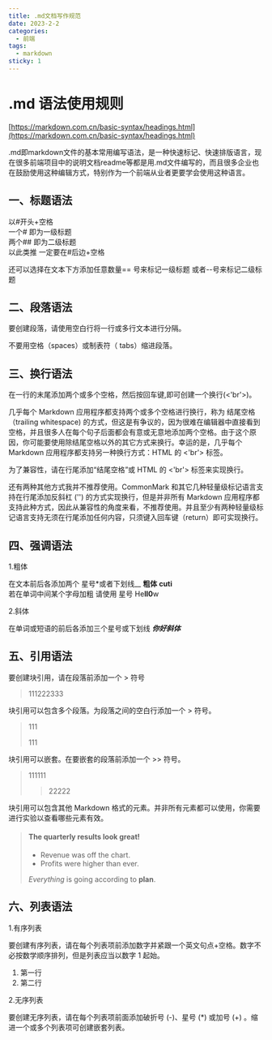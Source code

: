 ```yaml
---
title: .md文档写作规范
date: 2023-2-2
categories:
  - 前端
tags:
  - markdown
sticky: 1
---
```

# .md 语法使用规则

[https://markdown.com.cn/basic-syntax/headings.html](https://markdown.com.cn/basic-syntax/headings.html)

.md即markdown文件的基本常用编写语法，是一种快速标记、快速排版语言，现在很多前端项目中的说明文档readme等都是用.md文件编写的，而且很多企业也在鼓励使用这种编辑方式，特别作为一个前端从业者更要学会使用这种语言。
## 一、标题语法

以#开头+空格  
一个# 即为一级标题  
两个## 即为二级标题  
以此类推  一定要在#后边+空格

还可以选择在文本下方添加任意数量== 号来标记一级标题  或者--号来标记二级标题 

## 二、段落语法

要创建段落，请使用空白行将一行或多行文本进行分隔。

不要用空格（spaces）或制表符（ tabs）缩进段落。

## 三、换行语法

在一行的末尾添加两个或多个空格，然后按回车键,即可创建一个换行(<'br'>)。

几乎每个 Markdown 应用程序都支持两个或多个空格进行换行，称为 结尾空格（trailing whitespace) 的方式，但这是有争议的，因为很难在编辑器中直接看到空格，并且很多人在每个句子后面都会有意或无意地添加两个空格。由于这个原因，你可能要使用除结尾空格以外的其它方式来换行。幸运的是，几乎每个 Markdown 应用程序都支持另一种换行方式：HTML 的 <'br'> 标签。

为了兼容性，请在行尾添加“结尾空格”或 HTML 的 <'br'> 标签来实现换行。

还有两种其他方式我并不推荐使用。CommonMark 和其它几种轻量级标记语言支持在行尾添加反斜杠 ('\') 的方式实现换行，但是并非所有 Markdown 应用程序都支持此种方式，因此从兼容性的角度来看，不推荐使用。并且至少有两种轻量级标记语言支持无须在行尾添加任何内容，只须键入回车键（return）即可实现换行。

## 四、强调语法

1.粗体  

在文本前后各添加两个 星号*或者下划线__  **粗体**  __cuti__  
若在单词中间某个字母加粗 请使用 星号 He**ll0**w

2.斜体

在单词或短语的前后各添加三个星号或下划线      ***你好斜体***

## 五、引用语法

要创建块引用，请在段落前添加一个 > 符号
>111222333

块引用可以包含多个段落。为段落之间的空白行添加一个 > 符号。
>111
>
>111

块引用可以嵌套。在要嵌套的段落前添加一个 >> 符号。
>111111
>
>>22222

块引用可以包含其他 Markdown 格式的元素。并非所有元素都可以使用，你需要进行实验以查看哪些元素有效。
> #### The quarterly results look great!
>
> - Revenue was off the chart.
> - Profits were higher than ever.
>
>  *Everything* is going according to **plan**.

## 六、列表语法

1.有序列表

要创建有序列表，请在每个列表项前添加数字并紧跟一个英文句点+空格。数字不必按数学顺序排列，但是列表应当以数字 1 起始。

1. 第一行
2. 第二行

2.无序列表

要创建无序列表，请在每个列表项前面添加破折号 (-)、星号 (*) 或加号 (+) 。缩进一个或多个列表项可创建嵌套列表。